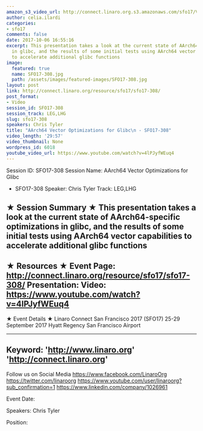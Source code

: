 ```yaml
---
amazon_s3_video_url: http://connect.linaro.org.s3.amazonaws.com/sfo17/Videos/SFO17-308%20AArch64%20Vector%20Optimizations%20for%20Glibc.mp4
author: celia.ilardi
categories:
- sfo17
comments: false
date: 2017-10-06 16:55:16
excerpt: This presentation takes a look at the current state of AArch64-specific optimizations
  in glibc, and the results of some initial tests using AArch64 vector capabilities
  to accelerate additional glibc functions
image:
  featured: true
  name: SFO17-308.jpg
  path: /assets/images/featured-images/SFO17-308.jpg
layout: post
link: http://connect.linaro.org/resource/sfo17/sfo17-308/
post_format:
- Video
session_id: SFO17-308
session_track: LEG,LHG
slug: sfo17-308
speakers: Chris Tyler
title: "AArch64 Vector Optimizations for Glibc\n - SFO17-308"
video_length: '29:57'
video_thumbnail: None
wordpress_id: 6018
youtube_video_url: https://www.youtube.com/watch?v=4lPJyfWEuq4
---
```


Session ID: SFO17-308
Session Name: AArch64 Vector Optimizations for Glibc
 - SFO17-308
Speaker: Chris Tyler
Track: LEG,LHG


★ Session Summary ★
This presentation takes a look at the current state of AArch64-specific optimizations in glibc, and the results of some initial tests using AArch64 vector capabilities to accelerate additional glibc functions
---------------------------------------------------
★ Resources ★
Event Page: http://connect.linaro.org/resource/sfo17/sfo17-308/
Presentation: 
Video: https://www.youtube.com/watch?v=4lPJyfWEuq4
 ---------------------------------------------------

★ Event Details ★
Linaro Connect San Francisco 2017 (SFO17)
25-29 September 2017
Hyatt Regency San Francisco Airport

---------------------------------------------------
Keyword: 
'http://www.linaro.org'
'http://connect.linaro.org'
---------------------------------------------------
Follow us on Social Media
https://www.facebook.com/LinaroOrg
https://twitter.com/linaroorg
https://www.youtube.com/user/linaroorg?sub_confirmation=1
https://www.linkedin.com/company/1026961

Event Date: 

Speakers: Chris Tyler

Position: